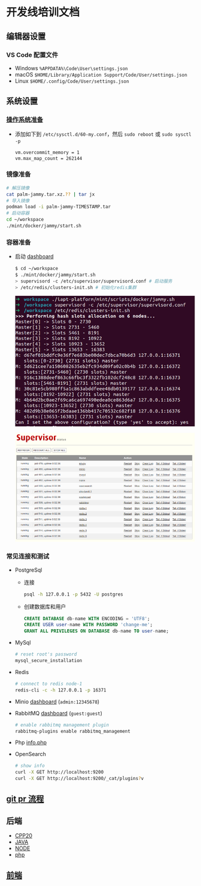 # 开发线培训文档

## 编辑器设置

### VS Code 配置文件

- Windows `%APPDATA%\Code\User\settings.json`
- macOS `$HOME/Library/Application Support/Code/User/settings.json`
- Linux `$HOME/.config/Code/User/settings.json`

## 系统设置

### [操作系统准备](../deployment/)

- 添加如下到 `/etc/sysctl.d/60-my.conf`，然后 `sudo reboot` 或 `sudo sysctl -p`

  ```text
  vm.overcommit_memory = 1
  vm.max_map_count = 262144
  ```

### 镜像准备

```bash
# 解压镜像
cat palm-jammy.tar.xz.?? | tar jx
# 导入镜像
podman load -i palm-jammy-TIMESTAMP.tar
# 启动容器
cd ~/workspace
./mint/docker/jammy/start.sh
```

### 容器准备

- 启动 [dashboard](http://localhost:10001)

  ```bash
  $ cd ~/workspace
  $ ./mint/docker/jammy/start.sh
  > supervisord -c /etc/supervisor/supervisord.conf # 启动服务
  > /etc/redis/clusters-init.sh # 初始化redis集群
  ```

  ![run.png](../assets/docker/run.png)

  ![services.png](../assets/docker/services.png)

### 常见连接和测试

- PostgreSql

  - 连接

    ```bash
    psql -h 127.0.0.1 -p 5432 -U postgres
    ```

  - 创建数据库和用户

    ```sql
    CREATE DATABASE db-name WITH ENCODING = 'UTF8';
    CREATE USER user-name WITH PASSWORD 'change-me';
    GRANT ALL PRIVILEGES ON DATABASE db-name TO user-name;
    ```

- MySql

  ```bash
  # reset root's password
  mysql_secure_installation
  ```

- Redis

  ```bash
  # connect to redis node-1
  redis-cli -c -h 127.0.0.1 -p 16371
  ```

- Minio [dashboard](http://localhost:9001) (`admin:12345678`)

- RabbitMQ [dashboard](http://localhost:15672) (`guest:guest`)

  ```bash
  # enable rabbitmq management plugin
  rabbitmq-plugins enable rabbitmq_management
  ```

- Php [info.php](http://localhost:8080/info.php)

- OpenSearch

  ```bash
  # show info
  curl -X GET http://localhost:9200
  curl -X GET http://localhost:9200/_cat/plugins?v
  ```

## [git pr 流程](git/)

## 后端

- [CPP20](cpp/)
- [JAVA](java/)
- [NODE](node/)
- [php](php/)

## [前端](frontend/)
